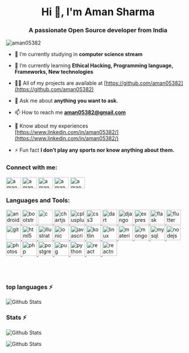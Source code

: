 <h1 align="center">Hi 👋, I'm Aman Sharma</h1>
<h3 align="center">A passionate Open Source developer from India</h3>

<p align="left"> <img src="https://komarev.com/ghpvc/?username=aman05382&label=Profile%20views&color=0e75b6&style=flat" alt="aman05382" /> </p>

<!--<p align="left"> <a href="https://github.com/ryo-ma/github-profile-trophy"><img src="https://github-profile-trophy.vercel.app/?username=aman05382" alt="aman05382" /></a> </p>
<p align="left"> <a href="https://twitter.com/aman05382" target="blank"><img src="https://img.shields.io/twitter/follow/aman05382?logo=twitter&style=for-the-badge" alt="aman05382" /></a> </p>-->


- 🔭 I’m currently studying in **computer science stream**

- 🌱 I’m currently learning **Ethical Hacking, Programming language, Frameworks, New technologies**

- 👨‍💻 All of my projects are available at [https://github.com/aman05382](https://github.com/aman05382)

- 💬 Ask me about **anything you want to ask.**

- 📫 How to reach me **aman05382@gmail.com**

- 📄 Know about my experiences [https://www.linkedin.com/in/aman05382/](https://www.linkedin.com/in/aman05382/)

- ⚡ Fun fact **I don’t play any sports nor know anything about them.**

<h3 align="left">Connect with me:</h3>
<p align="left">
<a href="https://twitter.com/aman05382" target="blank"><img align="center" src="https://cdn.jsdelivr.net/npm/simple-icons@3.0.1/icons/twitter.svg" alt="aman05382" height="30" width="40" /></a>
<a href="https://linkedin.com/in/aman05382" target="blank"><img align="center" src="https://cdn.jsdelivr.net/npm/simple-icons@3.0.1/icons/linkedin.svg" alt="aman05382" height="30" width="40" /></a>
<a href="https://fb.com/aman05382" target="blank"><img align="center" src="https://cdn.jsdelivr.net/npm/simple-icons@3.0.1/icons/facebook.svg" alt="aman05382" height="30" width="40" /></a>
<a href="https://instagram.com/aman05382" target="blank"><img align="center" src="https://cdn.jsdelivr.net/npm/simple-icons@3.0.1/icons/instagram.svg" alt="aman05382" height="30" width="40" /></a>
<a href="https://www.hackerrank.com/aman05382" target="blank"><img align="center" src="https://cdn.jsdelivr.net/npm/simple-icons@3.0.1/icons/hackerrank.svg" alt="aman05382" height="30" width="40" /></a>
</p>

<h3 align="left">Languages and Tools:</h3>
<p align="left"> <a href="https://developer.android.com" target="_blank"> <img src="https://devicons.github.io/devicon/devicon.git/icons/android/android-original-wordmark.svg" alt="android" width="40" height="40"/> </a> <a href="https://getbootstrap.com" target="_blank"> <img src="https://devicons.github.io/devicon/devicon.git/icons/bootstrap/bootstrap-plain.svg" alt="bootstrap" width="40" height="40"/> </a> <a href="https://www.cprogramming.com/" target="_blank"> <img src="https://devicons.github.io/devicon/devicon.git/icons/c/c-original.svg" alt="c" width="40" height="40"/> </a> <a href="https://www.chartjs.org" target="_blank"> <img src="https://www.chartjs.org/media/logo-title.svg" alt="chartjs" width="40" height="40"/> </a> <a href="https://www.w3schools.com/cpp/" target="_blank"> <img src="https://devicons.github.io/devicon/devicon.git/icons/cplusplus/cplusplus-original.svg" alt="cplusplus" width="40" height="40"/> </a> <a href="https://www.w3schools.com/css/" target="_blank"> <img src="https://devicons.github.io/devicon/devicon.git/icons/css3/css3-original-wordmark.svg" alt="css3" width="40" height="40"/> </a> <a href="https://dart.dev" target="_blank"> <img src="https://www.vectorlogo.zone/logos/dartlang/dartlang-icon.svg" alt="dart" width="40" height="40"/> </a> <a href="https://www.djangoproject.com/" target="_blank"> <img src="https://devicons.github.io/devicon/devicon.git/icons/django/django-original.svg" alt="django" width="40" height="40"/> </a> <a href="https://expressjs.com" target="_blank"> <img src="https://devicons.github.io/devicon/devicon.git/icons/express/express-original-wordmark.svg" alt="express" width="40" height="40"/> </a> <a href="https://flask.palletsprojects.com/" target="_blank"> <img src="https://www.vectorlogo.zone/logos/pocoo_flask/pocoo_flask-icon.svg" alt="flask" width="40" height="40"/> </a> <a href="https://flutter.dev" target="_blank"> <img src="https://www.vectorlogo.zone/logos/flutterio/flutterio-icon.svg" alt="flutter" width="40" height="40"/> </a> <a href="https://git-scm.com/" target="_blank"> <img src="https://www.vectorlogo.zone/logos/git-scm/git-scm-icon.svg" alt="git" width="40" height="40"/> </a> <a href="https://www.w3.org/html/" target="_blank"> <img src="https://devicons.github.io/devicon/devicon.git/icons/html5/html5-original-wordmark.svg" alt="html5" width="40" height="40"/> </a> <a href="https://www.adobe.com/in/products/illustrator.html" target="_blank"> <img src="https://www.vectorlogo.zone/logos/adobe_illustrator/adobe_illustrator-icon.svg" alt="illustrator" width="40" height="40"/> </a> <a href="https://ionicframework.com" target="_blank"> <img src="https://upload.wikimedia.org/wikipedia/commons/d/d1/Ionic_Logo.svg" alt="ionic" width="40" height="40"/> </a> <a href="https://developer.mozilla.org/en-US/docs/Web/JavaScript" target="_blank"> <img src="https://devicons.github.io/devicon/devicon.git/icons/javascript/javascript-original.svg" alt="javascript" width="40" height="40"/> </a> <a href="https://kotlinlang.org" target="_blank"> <img src="https://www.vectorlogo.zone/logos/kotlinlang/kotlinlang-icon.svg" alt="kotlin" width="40" height="40"/> </a> <a href="https://www.linux.org/" target="_blank"> <img src="https://devicons.github.io/devicon/devicon.git/icons/linux/linux-original.svg" alt="linux" width="40" height="40"/> </a> <a href="https://materializecss.com/" target="_blank"> <img src="https://raw.githubusercontent.com/prplx/svg-logos/5585531d45d294869c4eaab4d7cf2e9c167710a9/svg/materialize.svg" alt="materialize" width="40" height="40"/> </a> <a href="https://www.mongodb.com/" target="_blank"> <img src="https://devicons.github.io/devicon/devicon.git/icons/mongodb/mongodb-original-wordmark.svg" alt="mongodb" width="40" height="40"/> </a> <a href="https://www.mysql.com/" target="_blank"> <img src="https://devicons.github.io/devicon/devicon.git/icons/mysql/mysql-original-wordmark.svg" alt="mysql" width="40" height="40"/> </a> <a href="https://nodejs.org" target="_blank"> <img src="https://devicons.github.io/devicon/devicon.git/icons/nodejs/nodejs-original-wordmark.svg" alt="nodejs" width="40" height="40"/> </a> <a href="https://www.photoshop.com/en" target="_blank"> <img src="https://devicons.github.io/devicon/devicon.git/icons/photoshop/photoshop-plain.svg" alt="photoshop" width="40" height="40"/> </a> <a href="https://www.php.net" target="_blank"> <img src="https://devicons.github.io/devicon/devicon.git/icons/php/php-original.svg" alt="php" width="40" height="40"/> </a> <a href="https://www.postgresql.org" target="_blank"> <img src="https://devicons.github.io/devicon/devicon.git/icons/postgresql/postgresql-original-wordmark.svg" alt="postgresql" width="40" height="40"/> </a> <a href="https://pugjs.org" target="_blank"> <img src="https://cdn.worldvectorlogo.com/logos/pug.svg" alt="pug" width="40" height="40"/> </a> <a href="https://www.python.org" target="_blank"> <img src="https://devicons.github.io/devicon/devicon.git/icons/python/python-original.svg" alt="python" width="40" height="40"/> </a> <a href="https://reactjs.org/" target="_blank"> <img src="https://devicons.github.io/devicon/devicon.git/icons/react/react-original-wordmark.svg" alt="react" width="40" height="40"/> </a> <a href="https://reactnative.dev/" target="_blank"> <img src="https://reactnative.dev/img/header_logo.svg" alt="reactnative" width="40" height="40"/> </a> </p>

<!--<h3 align="left">Support:</h3>
<p><a href="https://www.buymeacoffee.com/aman05382"> <img align="left" src="https://cdn.buymeacoffee.com/buttons/v2/default-yellow.png" height="50" width="210" alt="aman05382" /></a></p>-->

<br><br>

### top languages ⚡️

![Github Stats](https://github-readme-stats.vercel.app/api/top-langs?username=aman05382&show_icons=true&locale=en&layout=compact)

### Stats ⚡️

![Github Stats](https://github-readme-stats.vercel.app/api?username=aman05382&show_icons=true&locale=en)

![Github Stats](https://github-readme-streak-stats.herokuapp.com/?user=aman05382&)
